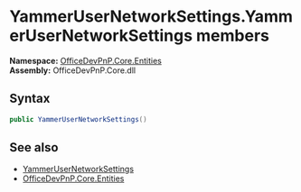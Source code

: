 # YammerUserNetworkSettings.YammerUserNetworkSettings members 
  

**Namespace:** [OfficeDevPnP.Core.Entities](OfficeDevPnP.Core.Entities.md)  
**Assembly:** OfficeDevPnP.Core.dll  
## Syntax
```C#
public YammerUserNetworkSettings()
```
## See also
- [YammerUserNetworkSettings](OfficeDevPnP.Core.Entities.YammerUserNetworkSettings.md)
- [OfficeDevPnP.Core.Entities](OfficeDevPnP.Core.Entities.md)
